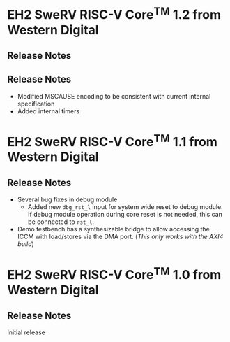 # EH2 SweRV RISC-V Core<sup>TM</sup> 1.2 from Western Digital

## Release Notes

## Release Notes

* Modified MSCAUSE encoding to be consistent with current internal specification
* Added internal timers


# EH2 SweRV RISC-V Core<sup>TM</sup> 1.1 from Western Digital

## Release Notes

* Several bug fixes in debug module
    * Added new `dbg_rst_l` input for system wide reset to debug module. If debug module operation during core reset is not needed, this can be connected to `rst_l`.
* Demo testbench has a synthesizable bridge to allow accessing the ICCM with load/stores via the DMA port. (*This only works with the AXI4 build*)


# EH2 SweRV RISC-V Core<sup>TM</sup> 1.0 from Western Digital

## Release Notes

Initial release

